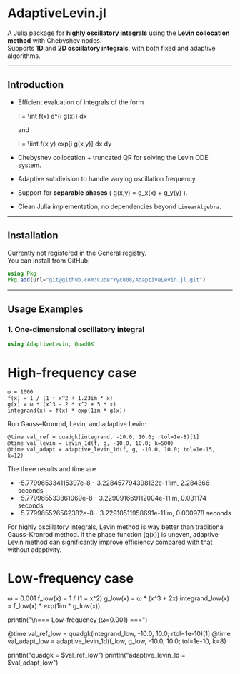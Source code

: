 # AdaptiveLevin.jl

A Julia package for **highly oscillatory integrals** using the **Levin collocation method** with Chebyshev nodes.  
Supports **1D** and **2D oscillatory integrals**, with both fixed and adaptive algorithms.

---

## Introduction

- Efficient evaluation of integrals of the form
  
  I = \int f(x) e^{i g(x)} dx
  
  and
  
  I = \iint f(x,y) exp\[i g(x,y)\] dx dy

- Chebyshev collocation + truncated QR for solving the Levin ODE system.
- Adaptive subdivision to handle varying oscillation frequency.
- Support for **separable phases** \( g(x,y) = g_x(x) + g_y(y) \).
- Clean Julia implementation, no dependencies beyond `LinearAlgebra`.

---

## Installation

Currently not registered in the General registry.  
You can install from GitHub:

```julia
using Pkg
Pkg.add(url="git@github.com:CuberYyc808/AdaptiveLevin.jl.git")
```
---

## Usage Examples

### 1. One-dimensional oscillatory integral

```julia
using AdaptiveLevin, QuadGK
```
# High-frequency case
```
ω = 1000
f(x) = 1 / (1 + x^2 + 1.23im * x)
g(x) = ω * (x^3 - 2 * x^2 + 5 * x)
integrand(x) = f(x) * exp(1im * g(x))
```
Run Gauss–Kronrod, Levin, and adaptive Levin:
```
@time val_ref = quadgk(integrand, -10.0, 10.0; rtol=1e-8)[1]
@time val_levin = levin_1d(f, g, -10.0, 10.0; k=500)
@time val_adapt = adaptive_levin_1d(f, g, -10.0, 10.0; tol=1e-15, k=12)
```
The three results and time are
- -5.779965334115397e-8 - 3.228457794398132e-11im, 2.284366 seconds
- -5.779965533861069e-8 - 3.229091669112004e-11im, 0.031174 seconds
- -5.779965526562382e-8 - 3.22910511958691e-11im, 0.000978 seconds

For highly oscillatory integrals, Levin method is way better than traditional Gauss–Kronrod method.
If the phase function \(g(x)\) is uneven, adaptive Levin method can significantly improve efficiency compared with that without adaptivity.

# Low-frequency case
ω = 0.001
f_low(x) = 1 / (1 + x^2)
g_low(x) = ω * (x^3 + 2x)
integrand_low(x) = f_low(x) * exp(1im * g_low(x))

println("\n=== Low-frequency (ω=0.001) ===")

@time val_ref_low = quadgk(integrand_low, -10.0, 10.0; rtol=1e-10)[1]
@time val_adapt_low = adaptive_levin_1d(f_low, g_low, -10.0, 10.0; tol=1e-10, k=8)

println("quadgk             = $val_ref_low")
println("adaptive_levin_1d  = $val_adapt_low")



